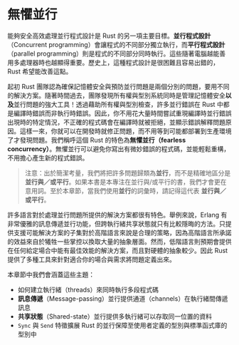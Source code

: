 # 無懼並行

能夠安全高效處理並行程式設計是 Rust 的另一項主要目標。**並行程式設計**（Concurrent programming）會讓程式的不同部分獨立執行，而**平行程式設計**（parallel programming）則是程式的不同部分同時執行。這些隨著電腦越能善用多處理器時也越顯得重要。歷史上，這種程式設計是很困難且容易出錯的，Rust 希望能改善這點。

起初 Rust 團隊認為確保記憶體安全與預防並行問題是兩個分別的問題，要用不同的解決方案。隨著時間過去，團隊發現所有權與型別系統同時是管理記憶體安全**以及**並行問題的強大工具！透過藉助所有權與型別檢查，許多並行錯誤在 Rust 中都是編譯時錯誤而非執行時錯誤。因此，你不用花大量時間嘗試重現編譯時並行錯誤出現時的特定情況，不正確的程式碼會在編譯時就被拒絕，並顯示錯誤解釋問題原因。這樣一來，你就可以在開發時就修正問題，而不用等到可能都部署到生產環境了才發現問題。我們稱呼這個 Rust 的特色為**無懼並行（fearless concurrency）**。無懼並行可以避免你寫出有微妙錯誤的程式碼，並能輕鬆重構，不用擔心產生新的程式錯誤。

> 注意：出於簡潔考量，我們將把許多問題歸類為**並行**，而不是精確地區分是**並行與／或平行**。如果本書是本專注在並行與/或平行的書，我們才會更在意用詞。至於本章節，當我們使用**並行**的詞彙時，請記得這代表 **並行與／或平行**。

許多語言對於處理並行問題所提供的解決方案都很有特色。舉例來說，Erlang 有非常優雅的訊息傳遞並行功能，但跨執行緒共享狀態就只有比較隱晦的方法。只提供支援可能解決方案的子集對於高階語言來說是合理的策略，因為高階語言所承諾的效益來自於犧牲一些掌控以換取大量的抽象層面。然而，低階語言則預期會提供在任何給定場合中能有最佳效能的解決方案，而且對硬體的抽象較少。因此 Rust 提供了多種工具來針對適合你的場合與需求將問題定義出來。

本章節中我們會涵蓋這些主題：

* 如何建立執行緒（threads）來同時執行多段程式碼
* **訊息傳遞**（Message-passing）並行提供通道（channels）在執行緒間傳遞訊息
* **共享狀態**（Shared-state）並行提供多執行緒可以存取同一位置的資料
* `Sync` 與 `Send` 特徵擴展 Rust 的並行保障至使用者定義的型別與標準函式庫的型別中
